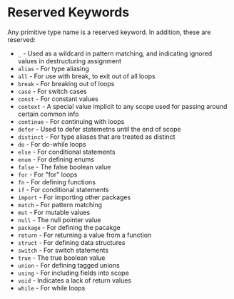 # Reserved Keywords

Any primitive type name is a reserved keyword. In addition, these are reserved:

* `_` - Used as a wildcard in pattern matching, and indicating ignored values in destructuring assignment
* `alias` - For type aliasing
* `all` - For use with break, to exit out of all loops
* `break` - For breaking out of loops
* `case` - For switch cases
* `const` - For constant values
* `context` - A special value implicit to any scope used for passing around certain common info
* `continue` - For continuing with loops
* `defer` - Used to defer statemetns until the end of scope
* `distinct` - For type aliases that are treated as distinct
* `do` - For do-while loops
* `else` - For conditional statements
* `enum` - For defining enums
* `false` - The false boolean value
* `for` - For "for" loops
* `fn` - For defining functions
* `if` - For conditional statements
* `import` - For importing other packages
* `match` - For pattern matching
* `mut` - For mutable values
* `null` - The null pointer value
* `package` - For defining the pacakge
* `return` - For returning a value from a function
* `struct` - For defining data structures
* `switch` - For switch statements
* `true` - The true boolean value
* `union` - For defining tagged unions
* `using` - For including fields into scope
* `void` - Indicates a lack of return values
* `while` - For while loops

